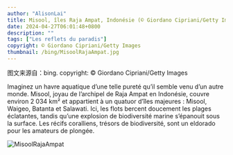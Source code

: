 ```yaml
---
author: "AlisonLai"
title: Misool, îles Raja Ampat, Indonésie (© Giordano Cipriani/Getty Images)
date: 2024-04-27T06:01:48+0800
description: ""
tags: ["Les reflets du paradis"]
copyright: © Giordano Cipriani/Getty Images
thumbnail: /bing/MisoolRajaAmpat.jpg
---
```

图文来源自：bing.  copyright: © Giordano Cipriani/Getty Images

Imaginez un havre aquatique d’une telle pureté qu’il semble venu d’un autre monde. Misool, joyau de l’archipel de Raja Ampat en Indonésie, couvre environ 2 034 km² et appartient à un quatuor d’îles majeures : Misool, Waigeo, Batanta et Salawati. Ici, les flots bercent doucement les plages éclatantes, tandis qu’une explosion de biodiversité marine s’épanouit sous la surface. Les récifs coralliens, trésors de biodiversité, sont un eldorado pour les amateurs de plongée.

![MisoolRajaAmpat](/bing/MisoolRajaAmpat.jpg)